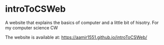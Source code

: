 # introToCSWeb
A website that explains the basics of computer and a little bit of hisotry. For my computer science CW

The website is available at: https://aamir1551.github.io/introToCSWeb/

